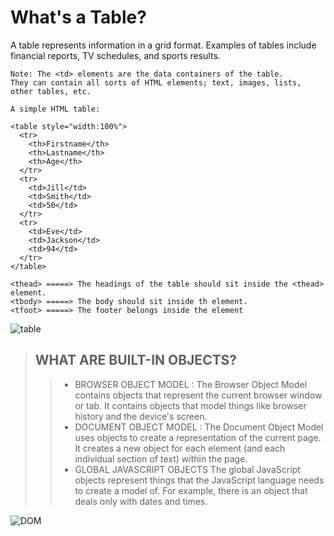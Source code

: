 # What's a Table?

A table represents information in a grid format.
Examples of tables include financial reports, TV
schedules, and sports results.

```
Note: The <td> elements are the data containers of the table.
They can contain all sorts of HTML elements; text, images, lists, other tables, etc.
```

```
A simple HTML table:

<table style="width:100%">
  <tr>
    <th>Firstname</th>
    <th>Lastname</th>
    <th>Age</th>
  </tr>
  <tr>
    <td>Jill</td>
    <td>Smith</td>
    <td>50</td>
  </tr>
  <tr>
    <td>Eve</td>
    <td>Jackson</td>
    <td>94</td>
  </tr>
</table>

```

```
<thead> =====> The headings of the table should sit inside the <thead> element.
<tbody> =====> The body should sit inside th element.
<tfoot> =====> The footer belongs inside the element
```

![table](http://ictacademy.com.ng/wp-content/uploads/2017/10/HTML-Table-Structure.png)



> ## WHAT ARE BUILT-IN OBJECTS? 
>> + BROWSER OBJECT MODEL :
The Browser Object Model contains
objects that represent the current
browser window or tab. It contains
objects that model things like
browser history and the
device's screen. 
>> + DOCUMENT OBJECT MODEL :
The Document Object Model uses
objects to create a representation of
the current page. It creates a new
object for each element (and each
individual section of text)
within the page.
>> + GLOBAL JAVASCRIPT OBJECTS
The global JavaScript objects
represent things that the JavaScript
language needs to create a model
of. For example, there is an
object that deals only with
dates and times. 

![DOM](https://simplesnippets.tech/wp-content/uploads/2018/10/what-is-document-object-model-in-JS-featured-image.jpg)
